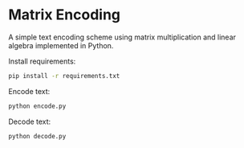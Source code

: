 # Matrix Encoding

A simple text encoding scheme using matrix multiplication and linear algebra implemented in Python.

Install requirements:

```bash
pip install -r requirements.txt
```

Encode text:

```bash
python encode.py
```

Decode text:

```bash
python decode.py
```
